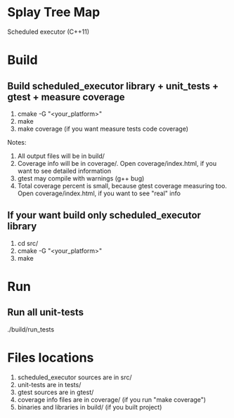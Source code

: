 Splay Tree Map
=============
Scheduled executor (C++11)

Build
==============
Build scheduled_executor library + unit_tests + gtest + measure coverage
--------------
1. cmake -G "<your_platform>"
2. make
3. make coverage (if you want measure tests code coverage)

Notes:

1. All output files will be in build/
2. Coverage info will be in coverage/. Open coverage/index.html, if you want to see detailed information
3. gtest may compile with warnings (g++ bug)
4. Total coverage percent is small, because gtest coverage measuring too. Open coverage/index.html, if you want to see "real" info

If your want build only scheduled_executor library
--------------
1. cd src/
2. cmake -G "<your_platform>"
3. make

Run
==============
Run all unit-tests
--------------
./build/run_tests

Files locations
==============
1. scheduled_executor sources are in src/
2. unit-tests are in tests/
3. gtest sources are in gtest/
4. coverage info files are in coverage/ (if you run "make coverage")
5. binaries and libraries in build/ (if you built project)

